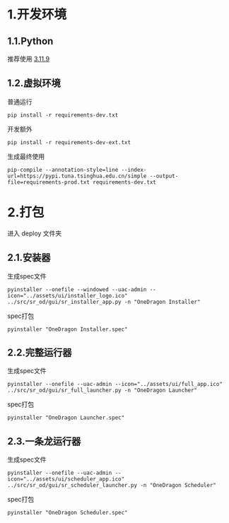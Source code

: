 # 1.开发环境

## 1.1.Python

推荐使用 [3.11.9](https://www.python.org/downloads/release/python-3119/)

## 1.2.虚拟环境

普通运行

```shell
pip install -r requirements-dev.txt
```

开发额外

```shell
pip install -r requirements-dev-ext.txt
```

生成最终使用

```shell
pip-compile --annotation-style=line --index-url=https://pypi.tuna.tsinghua.edu.cn/simple --output-file=requirements-prod.txt requirements-dev.txt
```

# 2.打包

进入 deploy 文件夹

## 2.1.安装器

生成spec文件

```shell
pyinstaller --onefile --windowed --uac-admin --icon="../assets/ui/installer_logo.ico" ../src/sr_od/gui/sr_installer_app.py -n "OneDragon Installer"
```

spec打包

```shell
pyinstaller "OneDragon Installer.spec"
```

## 2.2.完整运行器

生成spec文件

```shell
pyinstaller --onefile --uac-admin --icon="../assets/ui/full_app.ico" ../src/sr_od/gui/sr_full_launcher.py -n "OneDragon Launcher"
```

spec打包
```shell
pyinstaller "OneDragon Launcher.spec"
```

## 2.3.一条龙运行器

生成spec文件

```shell
pyinstaller --onefile --uac-admin --icon="../assets/ui/scheduler_app.ico" ../src/sr_od/gui/sr_scheduler_launcher.py -n "OneDragon Scheduler"
```

spec打包
```shell
pyinstaller "OneDragon Scheduler.spec"
```

